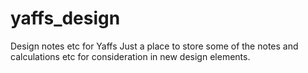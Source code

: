 # yaffs_design
Design notes etc for Yaffs
Just a place to store some of the notes and calculations etc for
consideration in new design elements.

